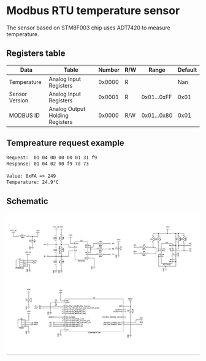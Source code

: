 # Modbus RTU temperature sensor

The sensor based on STM8F003 chip uses ADT7420 to measure temperature.

## Registers table

Data | Table | Number | R/W | Range | Default
--- | --- | --- | --- | --- | ---
Temperature | Analog Input Registers | 0x0000 | R |  | Nan
Sensor Version | Analog Input Registers | 0x0001 | R | 0x01...0xFF | 0x01
MODBUS ID | Analog Output Holding Registers | 0x0000 | R/W | 0x01...0x80 | 0x01


## Tempreature request example
```
Request:  01 04 00 00 00 01 31 f9
Response: 01 04 02 00 f9 7d 73

Value: 0xFA => 249
Temperature: 24.9°C
```

## Schematic

<img src=./readme_src/schematic.png>